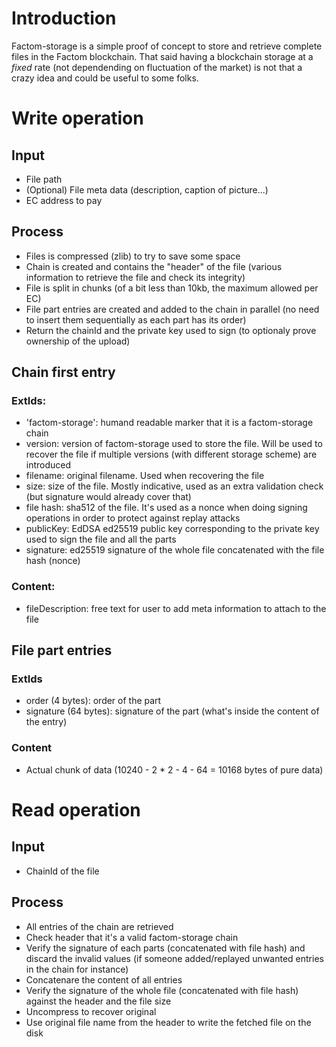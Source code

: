 # Introduction
Factom-storage is a simple proof of concept to store and retrieve complete files in the Factom blockchain. That said having a blockchain storage at a *fixed* rate (not dependending on fluctuation of the market) is not that a crazy idea and could be useful to some folks.

# Write operation
## Input
* File path
* (Optional) File meta data (description, caption of picture...)
* EC address to pay

## Process
* Files is compressed (zlib) to try to save some space
* Chain is created and contains the "header" of the file (various information to retrieve the file and check its integrity)
* File is split in chunks (of a bit less than 10kb, the maximum allowed per EC)
* File part entries are created and added to the chain in parallel (no need to insert them sequentially as each part has its order)
* Return the chainId and the private key used to sign (to optionaly prove ownership of the upload)

## Chain first entry
### ExtIds:
* 'factom-storage': humand readable marker that it is a factom-storage chain
* version: version of factom-storage used to store the file. Will be used to recover the file if multiple versions (with different storage scheme) are introduced
* filename: original filename. Used when recovering the file
* size: size of the file. Mostly indicative, used as an extra validation check (but signature would already cover that)
* file hash: sha512 of the file. It's used as a nonce when doing signing operations in order to protect against replay attacks
* publicKey: EdDSA ed25519 public key corresponding to the private key used to sign the file and all the parts
* signature: ed25519 signature of the whole file concatenated with the file hash (nonce)

### Content:
* fileDescription: free text for user to add meta information to attach to the file

## File part entries
### ExtIds
* order (4 bytes): order of the part
* signature (64 bytes): signature of the part (what's inside the content of the entry)
### Content
* Actual chunk of data (10240 - 2 * 2 - 4 - 64 = 10168 bytes of pure data)

# Read operation
## Input
* ChainId of the file

## Process
* All entries of the chain are retrieved
* Check header that it's a valid factom-storage chain
* Verify the signature of each parts (concatenated with file hash) and discard the invalid values (if someone added/replayed unwanted entries in the chain for instance)
* Concatenare the content of all entries
* Verify the signature of the whole file (concatenated with file hash) against the header and the file size
* Uncompress to recover original
* Use original file name from the header to write the fetched file on the disk
